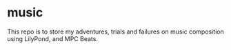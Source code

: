 # music

This repo is to store my adventures, trials and failures on music composition using LilyPond, and MPC Beats.
